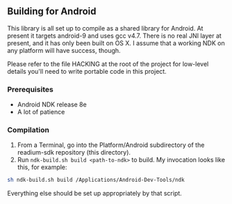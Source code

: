 ## Building for Android

This library is all set up to compile as a shared library for Android. At present it targets android-9 and uses gcc v4.7. There is no real JNI layer at present, and it has only been built on OS X. I assume that a working NDK on any platform will have success, though.

Please refer to the file HACKING at the root of the project for low-level details you'll need to write portable code in this project.

### Prerequisites

* Android NDK release 8e
* A lot of patience

### Compilation

1. From a Terminal, go into the Platform/Android subdirectory of the readium-sdk repository (this directory).
2. Run `ndk-build.sh build <path-to-ndk>` to build. My invocation looks like this, for example:

```bash
sh ndk-build.sh build /Applications/Android-Dev-Tools/ndk
```

Everything else should be set up appropriately by that script.